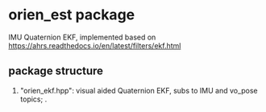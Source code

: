 # orien_est package
IMU Quaternion EKF, implemented based on https://ahrs.readthedocs.io/en/latest/filters/ekf.html
## package structure
1. "orien_ekf.hpp": visual aided Quaternion EKF, subs to IMU and vo_pose topics;
.